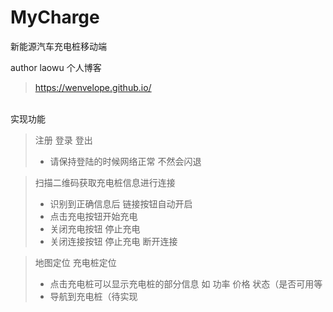# MyCharge
新能源汽车充电桩移动端

author laowu
个人博客  
> https://wenvelope.github.io/
</br>
实现功能  

> 注册 登录 登出
> - 请保持登陆的时候网络正常 不然会闪退


> 扫描二维码获取充电桩信息进行连接
> - 识别到正确信息后 链接按钮自动开启
> - 点击充电按钮开始充电
> - 关闭充电按钮 停止充电
> - 关闭连接按钮 停止充电 断开连接 


> 地图定位 充电桩定位
> - 点击充电桩可以显示充电桩的部分信息 如 功率 价格 状态（是否可用等
> - 导航到充电桩（待实现 
